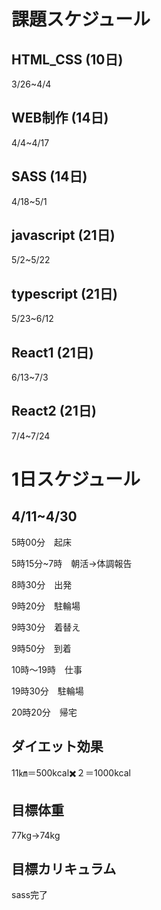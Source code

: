 # 課題スケジュール

## HTML_CSS  (10日)

3/26~4/4

## WEB制作  (14日)

4/4~4/17

## SASS  (14日)

4/18~5/1

## javascript  (21日)

5/2~5/22

## typescript  (21日)

5/23~6/12

## React1  (21日)

6/13~7/3

## React2  (21日)

7/4~7/24

# 1日スケジュール

## 4/11~4/30

5時00分　起床

5時15分~7時　朝活→体調報告

8時30分　出発

9時20分　駐輪場

9時30分　着替え

9時50分　到着

10時〜19時　仕事

19時30分　駐輪場

20時20分　帰宅

## ダイエット効果

11㎞＝500kcal✖️２＝1000kcal

## 目標体重

77kg→74kg

## 目標カリキュラム

sass完了

